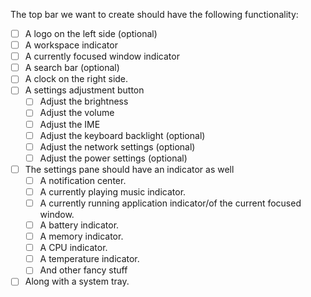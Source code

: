 The top bar we want to create should have the following functionality:

- [ ] A logo on the left side (optional)
- [ ] A workspace indicator
- [ ] A currently focused window indicator
- [ ] A search bar (optional)
- [ ] A clock on the right side.
- [ ] A settings adjustment button
  - [ ] Adjust the brightness
  - [ ] Adjust the volume
  - [ ] Adjust the IME
  - [ ] Adjust the keyboard backlight (optional)
  - [ ] Adjust the network settings (optional)
  - [ ] Adjust the power settings (optional)
- [ ] The settings pane should have an indicator as well
  - [ ] A notification center.
  - [ ] A currently playing music indicator.
  - [ ] A currently running application indicator/of the current focused window.
  - [ ] A battery indicator.
  - [ ] A memory indicator.
  - [ ] A CPU indicator.
  - [ ] A temperature indicator.
  - [ ] And other fancy stuff
- [ ] Along with a system tray.
